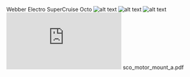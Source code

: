 Webber Electro SuperCruise Octo
![alt text](https://github.com/imfatant/test/blob/master/supercruise_octo/racer.jpg)
![alt text](https://github.com/imfatant/test/blob/master/supercruise_octo/universal.jpg)
![alt text](https://github.com/imfatant/test/blob/master/supercruise_octo/rtk.jpg)
![sco_lower_frame.pdf](https://github.com/imfatant/test/blob/master/supercruise_octo/sco_lower_frame.pdf)
sco_motor_mount_a.pdf
